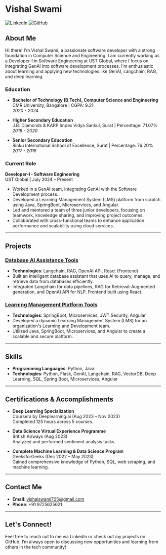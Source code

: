 # Vishal Swami

[![LinkedIn](https://img.shields.io/badge/LinkedIn-LinkedIn-blue)](https://linkedin.com/in/vishalswami)
[![GitHub](https://img.shields.io/badge/GitHub-GitHub-black)](https://github.com/vishalswami)

## About Me

Hi there! I'm Vishal Swami, a passionate software developer with a strong foundation in Computer Science and Engineering. I am currently working as a Developer-I in Software Engineering at UST Global, where I focus on integrating GenAI into software development processes. I'm enthusiastic about learning and applying new technologies like GenAI, Langchain, RAG, and deep learning.

### Education

- **Bachelor of Technology (B.Tech), Computer Science and Engineering**  
  CMR University, Bangalore | CGPA: 9.21  
  *2020 - 2024*

- **Higher Secondary Education**  
  J.B. Diamonds & KARP Impex Vidya Sankul, Surat | Percentage: 71.07%  
  *2018 - 2020*

- **Senior Secondary Education**  
  Rinku International School of Excellence, Surat | Percentage: 76.20%  
  *2017 - 2018*

### Current Role

**Developer-I - Software Engineering**  
UST Global | July 2024 – Present

- Worked in a GenAI team, integrating GenAI with the Software Development process.
- Developed a Learning Management System (LMS) platform from scratch using Java, SpringBoot, Microservices, and Angular.
- Led and mentored a team of three junior developers, focusing on teamwork, knowledge sharing, and improving project outcomes.
- Collaborated with cross-functional teams to enhance application performance and scalability using cloud services.

---

## Projects

### [Database AI Assistance Tools](#)
- **Technologies**: Langchain, RAG, OpenAI API, React (Frontend)
- Built an intelligent database assistant that uses AI to query, manage, and retrieve data from databases efficiently.
- Integrated Langchain for data pipelines, RAG for Retrieval-Augmented generation, and OpenAI API for NLP. Frontend built using React.

### [Learning Management Platform Tools](#)
- **Technologies**: SpringBoot, Microservices, JWT Security, Angular
- Developed a dynamic Learning Management System (LMS) for an organization's Learning and Development team.
- Utilized Java, SpringBoot, Microservices, and Angular to create a scalable and secure platform.

---

## Skills

- **Programming Languages**: Python, Java
- **Technologies**: Python, Flask, GenAI, Langchain, RAG, VectorDB, Deep Learning, SQL, Spring Boot, Microservices, Angular

---

## Certifications & Accomplishments

- **Deep Learning Specialization**  
  Coursera by Deeplearning.ai (Aug 2023 – Nov 2023)  
  Completed 125 hours across 5 courses.

- **Data Science Virtual Experience Programme**  
  British Airways (Aug 2023)  
  Analyzed and performed sentiment analysis tasks.

- **Complete Machine Learning & Data Science Program**  
  GeeksforGeeks (Dec 2022 – May 2023)  
  Gained comprehensive knowledge of Python, SQL, web scraping, and machine learning.

---

## Contact Me

- **Email**: [vishalswami705@gmail.com](mailto:vishalswami705@gmail.com)
- **Phone**: +91 9725625621

---

## Let's Connect!

Feel free to reach out to me via LinkedIn or check out my projects on GitHub. I’m always open to discussing new opportunities and learning from others in the tech community!
